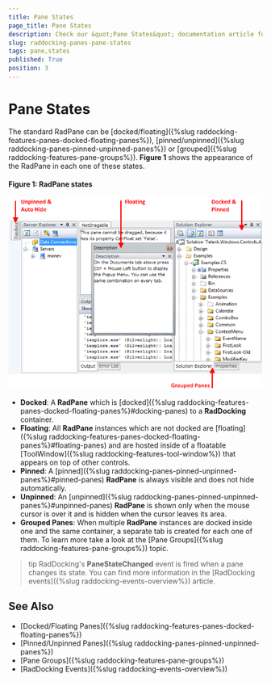 ```yaml
---
title: Pane States
page_title: Pane States
description: Check our &quot;Pane States&quot; documentation article for the RadDocking {{ site.framework_name }} control.
slug: raddocking-panes-pane-states
tags: pane,states
published: True
position: 3
---
```


# Pane States

The standard RadPane can be [docked/floating]({%slug raddocking-features-panes-docked-floating-panes%}), [pinned/unpinned]({%slug raddocking-panes-pinned-unpinned-panes%}) or [grouped]({%slug raddocking-features-pane-groups%}). **Figure 1** shows the appearance of the RadPane in each one of these states.

#### Figure 1: RadPane states

![RadPane states](images/RadDocking_Features_Panes_RadPane_010.png)

* __Docked__: A __RadPane__ which is [docked]({%slug raddocking-features-panes-docked-floating-panes%}#docking-panes) to a __RadDocking__ container.
* __Floating__: All __RadPane__ instances which are not docked are [floating]({%slug raddocking-features-panes-docked-floating-panes%}#floating-panes) and are hosted inside of a floatable [ToolWindow]({%slug raddocking-features-tool-window%}) that appears on top of other controls.
* __Pinned__: A [pinned]({%slug raddocking-panes-pinned-unpinned-panes%}#pinned-panes) __RadPane__ is always visible and does not hide automatically.
* __Unpinned__: An [unpinned]({%slug raddocking-panes-pinned-unpinned-panes%}#unpinned-panes) __RadPane__ is shown only when the mouse cursor is over it and is hidden when the cursor leaves its area.
* __Grouped Panes__: When multiple __RadPane__ instances are docked inside one and the same container, a separate tab is created for each one of them. To learn more take a look at the [Pane Groups]({%slug raddocking-features-pane-groups%}) topic.

>tip RadDocking's __PaneStateChanged__ event is fired when a pane changes its state. You can find more information in the [RadDocking events]({%slug raddocking-events-overview%}) article.
          
## See Also

 * [Docked/Floating Panes]({%slug raddocking-features-panes-docked-floating-panes%})
 * [Pinned/Unpinned Panes]({%slug raddocking-panes-pinned-unpinned-panes%})
 * [Pane Groups]({%slug raddocking-features-pane-groups%})
 * [RadDocking Events]({%slug raddocking-events-overview%})